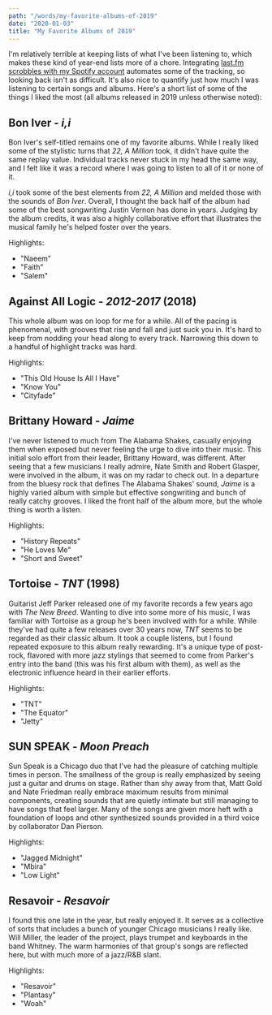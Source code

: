 ```yaml
---
path: "/words/my-favorite-albums-of-2019"
date: "2020-01-03"
title: "My Favorite Albums of 2019"
---
```


I'm relatively terrible at keeping lists of what I've been listening to, which makes these kind of year-end lists more of a chore. Integrating [last.fm scrobbles with my Spotify account](https://www.last.fm/about/trackmymusic) automates some of the tracking, so looking back isn't as difficult. It's also nice to quantify just how much I was listening to certain songs and albums. Here's a short list of some of the things I liked the most (all albums released in 2019 unless otherwise noted):

## Bon Iver - _i,i_

Bon Iver's self-titled remains one of my favorite albums. While I really liked some of the stylistic turns that _22, A Million_ took, it didn't have quite the same replay value. Individual tracks never stuck in my head the same way, and I felt like it was a record where I was going to listen to all of it or none of it.

_i,i_ took some of the best elements from _22, A Million_ and melded those with the sounds of _Bon Iver_. Overall, I thought the back half of the album had some of the best songwriting Justin Vernon has done in years. Judging by the album credits, it was also a highly collaborative effort that illustrates the musical family he's helped foster over the years.

Highlights:

- "Naeem"
- "Faith"
- "Salem"

## Against All Logic - _2012-2017_ (2018)

This whole album was on loop for me for a while. All of the pacing is phenomenal, with grooves that rise and fall and just suck you in. It's hard to keep from nodding your head along to every track. Narrowing this down to a handful of highlight tracks was hard.

Highlights:

- "This Old House Is All I Have"
- "Know You"
- "Cityfade"

## Brittany Howard - _Jaime_

I've never listened to much from The Alabama Shakes, casually enjoying them when exposed but never feeling the urge to dive into their music. This initial solo effort from their leader, Brittany Howard, was different. After seeing that a few musicians I really admire, Nate Smith and Robert Glasper, were involved in the album, it was on my radar to check out. In a departure from the bluesy rock that defines The Alabama Shakes' sound, _Jaime_ is a highly varied album with simple but effective songwriting and bunch of really catchy grooves. I liked the front half of the album more, but the whole thing is worth a listen.

Highlights:

- "History Repeats"
- "He Loves Me"
- "Short and Sweet"

## Tortoise - _TNT_ (1998)

Guitarist Jeff Parker released one of my favorite records a few years ago with _The New Breed_. Wanting to dive into some more of his music, I was familiar with Tortoise as a group he's been involved with for a while. While they've had quite a few releases over 30 years now, _TNT_ seems to be regarded as their classic album. It took a couple listens, but I found repeated exposure to this album really rewarding. It's a unique type of post-rock, flavored with more jazz stylings that seemed to come from Parker's entry into the band (this was his first album with them), as well as the electronic influence heard in their earlier efforts.

Highlights:

- "TNT"
- "The Equator"
- "Jetty"

## SUN SPEAK - _Moon Preach_

Sun Speak is a Chicago duo that I've had the pleasure of catching multiple times in person. The smallness of the group is really emphasized by seeing just a guitar and drums on stage. Rather than shy away from that, Matt Gold and Nate Friedman really embrace maximum results from minimal components, creating sounds that are quietly intimate but still managing to have songs that feel larger. Many of the songs are given more heft with a foundation of loops and other synthesized sounds provided in a third voice by collaborator Dan Pierson.

Highlights:

- "Jagged Midnight"
- "Mbira"
- "Low Light"

## Resavoir - _Resavoir_

I found this one late in the year, but really enjoyed it. It serves as a collective of sorts that includes a bunch of younger Chicago musicians I really like. Will Miller, the leader of the project, plays trumpet and keyboards in the band Whitney. The warm harmonies of that group's songs are reflected here, but with much more of a jazz/R&B slant.

Highlights:

- "Resavoir"
- "Plantasy"
- "Woah"
